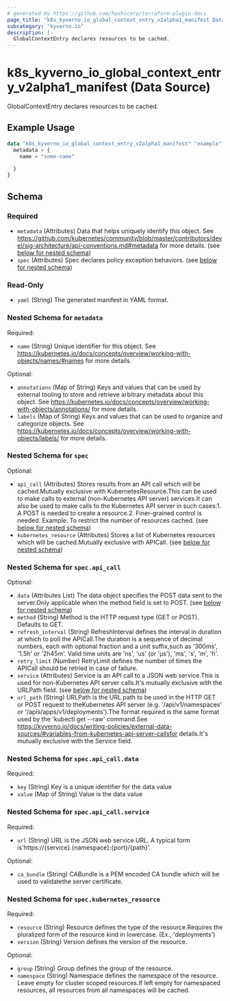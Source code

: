 ```yaml
---
# generated by https://github.com/hashicorp/terraform-plugin-docs
page_title: "k8s_kyverno_io_global_context_entry_v2alpha1_manifest Data Source - terraform-provider-k8s"
subcategory: "kyverno.io"
description: |-
  GlobalContextEntry declares resources to be cached.
---
```


# k8s_kyverno_io_global_context_entry_v2alpha1_manifest (Data Source)

GlobalContextEntry declares resources to be cached.

## Example Usage

```terraform
data "k8s_kyverno_io_global_context_entry_v2alpha1_manifest" "example" {
  metadata = {
    name = "some-name"

  }
}
```

<!-- schema generated by tfplugindocs -->
## Schema

### Required

- `metadata` (Attributes) Data that helps uniquely identify this object. See https://github.com/kubernetes/community/blob/master/contributors/devel/sig-architecture/api-conventions.md#metadata for more details. (see [below for nested schema](#nestedatt--metadata))
- `spec` (Attributes) Spec declares policy exception behaviors. (see [below for nested schema](#nestedatt--spec))

### Read-Only

- `yaml` (String) The generated manifest in YAML format.

<a id="nestedatt--metadata"></a>
### Nested Schema for `metadata`

Required:

- `name` (String) Unique identifier for this object. See https://kubernetes.io/docs/concepts/overview/working-with-objects/names/#names for more details.

Optional:

- `annotations` (Map of String) Keys and values that can be used by external tooling to store and retrieve arbitrary metadata about this object. See https://kubernetes.io/docs/concepts/overview/working-with-objects/annotations/ for more details.
- `labels` (Map of String) Keys and values that can be used to organize and categorize objects. See https://kubernetes.io/docs/concepts/overview/working-with-objects/labels/ for more details.


<a id="nestedatt--spec"></a>
### Nested Schema for `spec`

Optional:

- `api_call` (Attributes) Stores results from an API call which will be cached.Mutually exclusive with KubernetesResource.This can be used to make calls to external (non-Kubernetes API server) services.It can also be used to make calls to the Kubernetes API server in such cases:1. A POST is needed to create a resource.2. Finer-grained control is needed. Example: To restrict the number of resources cached. (see [below for nested schema](#nestedatt--spec--api_call))
- `kubernetes_resource` (Attributes) Stores a list of Kubernetes resources which will be cached.Mutually exclusive with APICall. (see [below for nested schema](#nestedatt--spec--kubernetes_resource))

<a id="nestedatt--spec--api_call"></a>
### Nested Schema for `spec.api_call`

Optional:

- `data` (Attributes List) The data object specifies the POST data sent to the server.Only applicable when the method field is set to POST. (see [below for nested schema](#nestedatt--spec--api_call--data))
- `method` (String) Method is the HTTP request type (GET or POST). Defaults to GET.
- `refresh_interval` (String) RefreshInterval defines the interval in duration at which to poll the APICall.The duration is a sequence of decimal numbers, each with optional fraction and a unit suffix,such as '300ms', '1.5h' or '2h45m'. Valid time units are 'ns', 'us' (or 'µs'), 'ms', 's', 'm', 'h'.
- `retry_limit` (Number) RetryLimit defines the number of times the APICall should be retried in case of failure.
- `service` (Attributes) Service is an API call to a JSON web service.This is used for non-Kubernetes API server calls.It's mutually exclusive with the URLPath field. (see [below for nested schema](#nestedatt--spec--api_call--service))
- `url_path` (String) URLPath is the URL path to be used in the HTTP GET or POST request to theKubernetes API server (e.g. '/api/v1/namespaces' or  '/apis/apps/v1/deployments').The format required is the same format used by the 'kubectl get --raw' command.See https://kyverno.io/docs/writing-policies/external-data-sources/#variables-from-kubernetes-api-server-callsfor details.It's mutually exclusive with the Service field.

<a id="nestedatt--spec--api_call--data"></a>
### Nested Schema for `spec.api_call.data`

Required:

- `key` (String) Key is a unique identifier for the data value
- `value` (Map of String) Value is the data value


<a id="nestedatt--spec--api_call--service"></a>
### Nested Schema for `spec.api_call.service`

Required:

- `url` (String) URL is the JSON web service URL. A typical form is'https://{service}.{namespace}:{port}/{path}'.

Optional:

- `ca_bundle` (String) CABundle is a PEM encoded CA bundle which will be used to validatethe server certificate.



<a id="nestedatt--spec--kubernetes_resource"></a>
### Nested Schema for `spec.kubernetes_resource`

Required:

- `resource` (String) Resource defines the type of the resource.Requires the pluralized form of the resource kind in lowercase. (Ex., 'deployments')
- `version` (String) Version defines the version of the resource.

Optional:

- `group` (String) Group defines the group of the resource.
- `namespace` (String) Namespace defines the namespace of the resource. Leave empty for cluster scoped resources.If left empty for namespaced resources, all resources from all namespaces will be cached.
